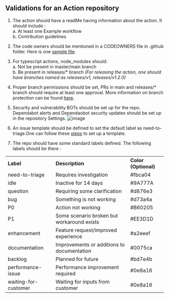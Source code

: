 ## Validations for an Action repository



1. The action should have a readMe having information about the action. It should include : \
a. At least one Example workflow \
b. Contribution guidelines
2. The code owners should be mentioned in a CODEOWNERS file in .github folder. Here is one [sample file](https://github.com/Azure/actions/blob/main/.github/workflows/CODEOWNERS).
3. For typescript actions, node_modules should: \
a. Not be present in master/main branch \
b. Be present in releases/* branch _(For releasing the action, one should have branches named as releases/v1, releases/v1.2.0)_
4. Proper branch permissions should be set, PRs in main and releases/* branch should require at least one approval. More information on branch protection can be found [here](https://docs.github.com/en/github/administering-a-repository/defining-the-mergeability-of-pull-requests/managing-a-branch-protection-rule).
5. Security and vulnerability BOTs should be set up for the repo. Dependabot alerts and Dependaobot security updates should be set up in the repository Settings. 
![image](https://user-images.githubusercontent.com/58769601/123243496-b5199100-d500-11eb-9524-6589e4671ca7.png)

6. An issue template should be defined to set the default label as need-to-triage.One can follow these [steps](https://docs.github.com/en/communities/using-templates-to-encourage-useful-issues-and-pull-requests/configuring-issue-templates-for-your-repository)  to set up a template. 

7. The repo should have some standard labels defined. The following labels should be there : 
<table>
  <tr>
   <td><strong>Label</strong>
   </td>
   <td><strong>Description</strong>
   </td>
   <td><strong>Color (Optional)</strong>
   </td>
  </tr>
  <tr>
   <td>need-to-triage	
   </td>
   <td>Requires investigation
   </td>
   <td>#fbca04
   </td>
  </tr>
  <tr>
   <td>idle 
   </td>
   <td>Inactive for 14 days
   </td>
   <td>#9A777A
   </td>
  </tr>
  <tr>
   <td>question	 
   </td>
   <td>Requiring some clarification
   </td>
   <td>#d876e3
   </td>
  </tr>
  <tr>
   <td>bug
   </td>
   <td>Something is not working
   </td>
   <td>#d73a4a
   </td>
  </tr>
  <tr>
   <td>P0
   </td>
   <td>Action not working
   </td>
   <td>#B60205
   </td>
  </tr>
  <tr>
   <td>P1
   </td>
   <td>Some scenario broken but workaround exists
   </td>
   <td>#EE3D1D
   </td>
  </tr>
  <tr>
   <td>enhancement	
   </td>
   <td>Feature request/improved experience
   </td>
   <td>#a2eeef
   </td>
  </tr>
  <tr>
   <td>documentation	
   </td>
   <td>Improvements or additions to documentation
   </td>
   <td>#0075ca
   </td>
  </tr>
  <tr>
   <td>backlog
   </td>
   <td>Planned for future
   </td>
   <td>#bd7e4b
   </td>
  </tr>
  <tr>
   <td>performance-issue	
   </td>
   <td>Performance improvement required
   </td>
   <td>#0e8a16
   </td>
  </tr>
  <tr>
   <td>waiting-for-customer
   </td>
   <td>Waiting for inputs from customer
   </td>
   <td>#0e8a16
   </td>
  </tr>
</table>
